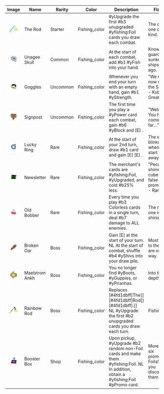 | Image | Name | Rarity | Color | Description | Flavor |
| ----- | ---- | ------ | ----- | ----------- | ------ |
| ![](relics/TheRod.png) | The Rod | Starter | Fishing_color | #yUpgrade the first #b3 unupgraded #yfishing:Foil cards you draw each combat. | The only one of its kind. |
| ![](relics/UnageeSkull.png) | Unagee Skull | Common | Fishing_color | At the start of each combat, add #b1 #yFish into your hand. | Known to guard sunken ships long ago. |
| ![](relics/Goggles.png) | Goggles | Uncommon | Fishing_color | Whenever you end your turn with an empty hand, gain #b1 #yStrength. | "We may now cross the Sands." - Kublai the Great |
| ![](relics/Signpost.png) | Signpost | Uncommon | Fishing_color | The first time you play a #yPower card each combat, gain #b6 #yBlock and [E] . | "Welcome. You have come very far..." |
| ![](relics/LuckyRing.png) | Lucky Ring | Rare | Fishing_color | At the start of your 2nd turn, draw #b1 card and gain [E] [E] . | The eye blinks just when you start to look away. |
| ![](relics/Newsletter.png) | Newsletter | Rare | Fishing_color | The merchant's cards are #yfishing:Foil, #yUpgraded, and cost #b25% less. | "Peculiar! A shimmering cube of false promises." - Ranwid |
| ![](relics/OldBobber.png) | Old Bobber | Rare | Fishing_color | Every time you play #b3 Colorless cards in a single turn, deal #b7 damage to ALL enemies. | The new one is shinier. |
| ![](relics/BrokenOar.png) | Broken Oar | Boss | Fishing_color | Gain [E] at the start of your turn. NL At the start of combat, shuffle #b4 #yShivs into your draw pile. | Most trips to the Spire are one-way. |
| ![](relics/MaelstromAnkh.png) | Maelstrom Ankh | Boss | Fishing_color | You no longer find #yBoots, #yGuppies, or #yPiranhas. | Into the depths. |
| ![](relics/RainbowRod.png) | Rainbow Rod | Boss | Fishing_color | Replaces [#4fd1dbff]The[] [#4fd1dbff]Rod[][#4fd1dbff].[] NL #yUpgrade the first #b2 unupgraded cards you draw each turn. | Fishing 100 |
| ![](relics/BoosterBox.png) | Booster Box | Shop | Fishing_color | Upon pickup, #yUpgrade #b2 random non-Foil cards and make them #yfishing:Foil. NL In addition, obtain a #yfishing:Foil #pPromo card. | More than six promotional Foils! Can you discover them all? |
